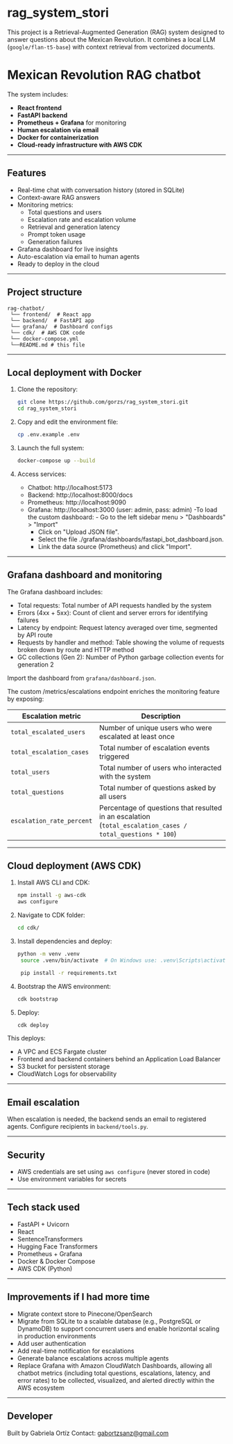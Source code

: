 # rag_system_stori
This project is a Retrieval-Augmented Generation (RAG) system designed to answer questions about the Mexican Revolution.  It combines a local LLM (`google/flan-t5-base`) with context retrieval from vectorized documents. 

# Mexican Revolution RAG chatbot
The system includes:

- **React frontend**
- **FastAPI backend**
- **Prometheus + Grafana** for monitoring
- **Human escalation via email**
- **Docker for containerization**
- **Cloud-ready infrastructure with AWS CDK**

---

## Features

- Real-time chat with conversation history (stored in SQLite)
- Context-aware RAG answers
- Monitoring metrics: 
    - Total questions and users
    - Escalation rate and escalation volume
    - Retrieval and generation latency
    - Prompt token usage
    - Generation failures
- Grafana dashboard for live insights
- Auto-escalation via email to human agents
- Ready to deploy in the cloud

---

## Project structure

```
rag-chatbot/
 └── frontend/  # React app
 └── backend/  # FastAPI app
 └── grafana/  # Dashboard configs
 └── cdk/  # AWS CDK code
 └── docker-compose.yml
 └──README.md # this file

```

---

## Local deployment with Docker

1. Clone the repository:
   ```bash
   git clone https://github.com/gorzs/rag_system_stori.git
   cd rag_system_stori
   ```

2. Copy and edit the environment file:
   ```bash
   cp .env.example .env
   ```

3. Launch the full system:
   ```bash
   docker-compose up --build
   ```

4. Access services:
   - Chatbot: http://localhost:5173
   - Backend: http://localhost:8000/docs
   - Prometheus: http://localhost:9090
   - Grafana: http://localhost:3000 (user: admin, pass: admin)
   	-To load the custom dashboard:
     		- Go to the left sidebar menu > "Dashboards" > "Import"
		- Click on "Upload JSON file".
		- Select the file ./grafana/dashboards/fastapi_bot_dashboard.json.
		- Link the data source (Prometheus) and click "Import".

---

## Grafana dashboard and monitoring

The Grafana dashboard includes:

- Total requests: Total number of API requests handled by the system
- Errors (4xx + 5xx): Count of client and server errors for identifying failures
- Latency by endpoint: Request latency averaged over time, segmented by API route
- Requests by handler and method: Table showing the volume of requests broken down by route and HTTP method 
- GC collections (Gen 2): Number of Python garbage collection events for generation 2

Import the dashboard from `grafana/dashboard.json`.

The custom /metrics/escalations endpoint enriches the monitoring feature by exposing:

| Escalation metric         | Description                                                                                 |
|---------------------------| ------------------------------------------------------------------------------------------- |
| `total_escalated_users`   | Number of unique users who were escalated at least once                                     |
| `total_escalation_cases`  | Total number of escalation events triggered                |
| `total_users`             | Total number of users who interacted with the system                                        |
| `total_questions`         | Total number of questions asked by all users                                                |
| `escalation_rate_percent` | Percentage of questions that resulted in an escalation (`total_escalation_cases / total_questions * 100`) |


---

## Cloud deployment (AWS CDK)

1. Install AWS CLI and CDK:
   ```bash
   npm install -g aws-cdk
   aws configure
   ```

2. Navigate to CDK folder:
   ```bash
   cd cdk/
   ```

3. Install dependencies and deploy:
   ```bash
   python -m venv .venv
	source .venv/bin/activate  # On Windows use: .venv\Scripts\activate

	pip install -r requirements.txt
   ```
4. Bootstrap the AWS environment:
   ```bash
   cdk bootstrap
   ```
5. Deploy:
   ```bash
   cdk deploy
   ```

This deploys:

- A VPC and ECS Fargate cluster
- Frontend and backend containers behind an Application Load Balancer
- S3 bucket for persistent storage
- CloudWatch Logs for observability

---

## Email escalation

When escalation is needed, the backend sends an email to registered agents. Configure recipients in `backend/tools.py`.

---

## Security

- AWS credentials are set using `aws configure` (never stored in code)
- Use environment variables for secrets

---

## Tech stack used

- FastAPI + Uvicorn
- React
- SentenceTransformers
- Hugging Face Transformers
- Prometheus + Grafana
- Docker & Docker Compose
- AWS CDK (Python)

---

## Improvements if I had more time

- Migrate context store to Pinecone/OpenSearch
- Migrate from SQLite to a scalable database (e.g., PostgreSQL or DynamoDB) to support concurrent users and enable horizontal scaling in production environments
- Add user authentication
- Add real-time notification for escalations
- Generate balance escalations across multiple agents
- Replace Grafana with Amazon CloudWatch Dashboards, allowing all chatbot metrics (including total questions, escalations, latency, and error rates) to be collected, visualized, and alerted directly within the AWS ecosystem
---

## Developer

Built by Gabriela Ortíz
Contact: [gabortzsanz@gmail.com](mailto:gabortzsanz@gmail.com)
